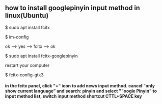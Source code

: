 ## how to install googlepinyin input method in linux(Ubuntu)

$ sudo apt install fcitx

$ im-config

ok --> yes --> fcitx --> ok

$ sudo apt install fcitx-googlepinyin

restart your computer

$ fcitx-config-gtk3

#### in the fcitx panel, click "+" icon to add  news input method.  cancel "only show current language”       and search: pinyin and select ""oogle Pinyin" to input method list, switch input method shortcut CTTL+SPACE key

